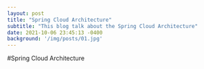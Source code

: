 ```yaml
---
layout: post
title: "Spring Cloud Architecture"
subtitle: "This blog talk about the Spring Cloud Architecture"
date: 2021-10-06 23:45:13 -0400
background: '/img/posts/01.jpg'
---
```


#Spring Cloud Architecture